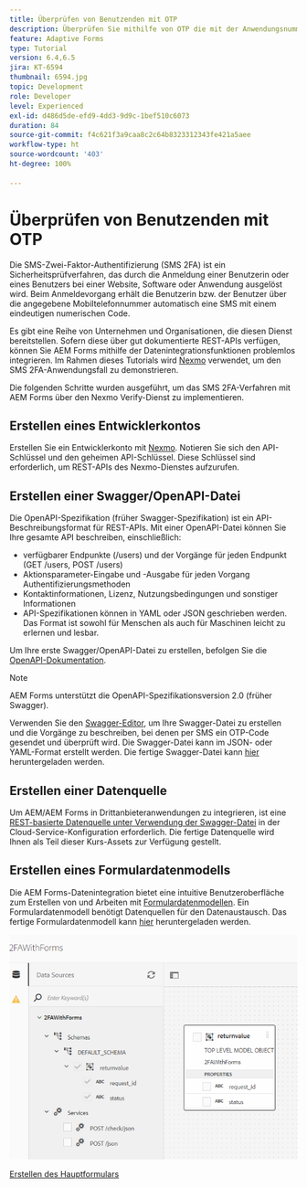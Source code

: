 ```yaml
---
title: Überprüfen von Benutzenden mit OTP
description: Überprüfen Sie mithilfe von OTP die mit der Anwendungsnummer verknüpfte Mobiltelefonnummer.
feature: Adaptive Forms
type: Tutorial
version: 6.4,6.5
jira: KT-6594
thumbnail: 6594.jpg
topic: Development
role: Developer
level: Experienced
exl-id: d486d5de-efd9-4dd3-9d9c-1bef510c6073
duration: 84
source-git-commit: f4c621f3a9caa8c2c64b8323312343fe421a5aee
workflow-type: ht
source-wordcount: '403'
ht-degree: 100%

---
```


# Überprüfen von Benutzenden mit OTP

Die SMS-Zwei-Faktor-Authentifizierung (SMS 2FA) ist ein Sicherheitsprüfverfahren, das durch die Anmeldung einer Benutzerin oder eines Benutzers bei einer Website, Software oder Anwendung ausgelöst wird. Beim Anmeldevorgang erhält die Benutzerin bzw. der Benutzer über die angegebene Mobiltelefonnummer automatisch eine SMS mit einem eindeutigen numerischen Code.

Es gibt eine Reihe von Unternehmen und Organisationen, die diesen Dienst bereitstellen. Sofern diese über gut dokumentierte REST-APIs verfügen, können Sie AEM Forms mithilfe der Datenintegrationsfunktionen problemlos integrieren. Im Rahmen dieses Tutorials wird [Nexmo](https://developer.nexmo.com/verify/overview) verwendet, um den SMS 2FA-Anwendungsfall zu demonstrieren.

Die folgenden Schritte wurden ausgeführt, um das SMS 2FA-Verfahren mit AEM Forms über den Nexmo Verify-Dienst zu implementieren.

## Erstellen eines Entwicklerkontos

Erstellen Sie ein Entwicklerkonto mit [Nexmo](https://dashboard.nexmo.com/sign-in). Notieren Sie sich den API-Schlüssel und den geheimen API-Schlüssel. Diese Schlüssel sind erforderlich, um REST-APIs des Nexmo-Dienstes aufzurufen.

## Erstellen einer Swagger/OpenAPI-Datei

Die OpenAPI-Spezifikation (früher Swagger-Spezifikation) ist ein API-Beschreibungsformat für REST-APIs. Mit einer OpenAPI-Datei können Sie Ihre gesamte API beschreiben, einschließlich:

* verfügbarer Endpunkte (/users) und der Vorgänge für jeden Endpunkt (GET /users, POST /users)
* Aktionsparameter-Eingabe und -Ausgabe für jeden Vorgang 
Authentifizierungsmethoden
* Kontaktinformationen, Lizenz, Nutzungsbedingungen und sonstiger Informationen
* API-Spezifikationen können in YAML oder JSON geschrieben werden. Das Format ist sowohl für Menschen als auch für Maschinen leicht zu erlernen und lesbar.

Um Ihre erste Swagger/OpenAPI-Datei zu erstellen, befolgen Sie die [OpenAPI-Dokumentation](https://swagger.io/docs/specification/2-0/basic-structure/).

>[!NOTE]
> AEM Forms unterstützt die OpenAPI-Spezifikationsversion 2.0 (früher Swagger).

Verwenden Sie den [Swagger-Editor](https://editor.swagger.io/), um Ihre Swagger-Datei zu erstellen und die Vorgänge zu beschreiben, bei denen per SMS ein OTP-Code gesendet und überprüft wird. Die Swagger-Datei kann im JSON- oder YAML-Format erstellt werden. Die fertige Swagger-Datei kann [hier](assets/two-factore-authentication-swagger.zip) heruntergeladen werden.

## Erstellen einer Datenquelle

Um AEM/AEM Forms in Drittanbieteranwendungen zu integrieren, ist eine [REST-basierte Datenquelle unter Verwendung der Swagger-Datei](https://experienceleague.adobe.com/docs/experience-manager-learn/forms/ic-web-channel-tutorial/parttwo.html?lang=de) in der Cloud-Service-Konfiguration erforderlich. Die fertige Datenquelle wird Ihnen als Teil dieser Kurs-Assets zur Verfügung gestellt.

## Erstellen eines Formulardatenmodells

Die AEM Forms-Datenintegration bietet eine intuitive Benutzeroberfläche zum Erstellen von und Arbeiten mit [Formulardatenmodellen](https://experienceleague.adobe.com/docs/experience-manager-65/forms/form-data-model/create-form-data-models.html?lang=de). Ein Formulardatenmodell benötigt Datenquellen für den Datenaustausch.
Das fertige Formulardatenmodell kann [hier](assets/sms-2fa-fdm.zip) heruntergeladen werden.

![FDM](assets/2FA-fdm.PNG)

[Erstellen des Hauptformulars](./create-the-main-adaptive-form.md)
